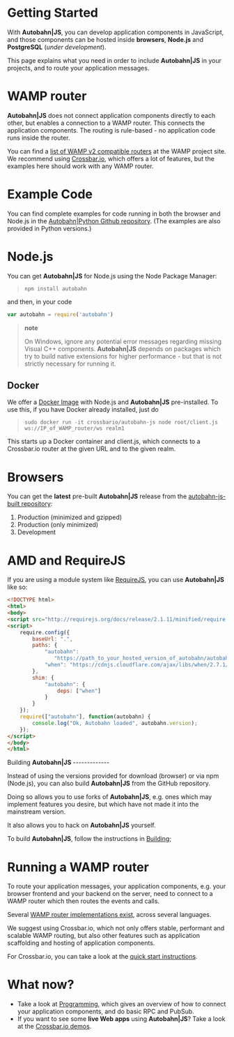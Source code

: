 # Getting Started

With **Autobahn|JS**, you can develop application components in JavaScript, and those components can be hosted inside **browsers**, **Node.js** and **PostgreSQL** (*under development*).

This page explains what you need in order to include **Autobahn|JS** in your projects, and to route your application messages.

WAMP router
===========

**Autobahn|JS** does not connect application components directly to each other, but enables a connection to a WAMP router. This connects the application components. The routing is rule-based - no application code runs inside the router.

You can find a [list of WAMP v2 compatible routers](http://wamp.ws/implementations/) at the WAMP project site. We recommend using [Crossbar.io](https://github.com/crossbario/crossbar), which offers a lot of features, but the examples here should work with any WAMP router.

Example Code
============

You can find complete examples for code running in both the browser and Node.js in the [Autobahn|Python Github repository](https://github.com/crossbario/autobahn-python/tree/master/examples/twisted/wamp/basic). (The examples are also provided in Python versions.)

Node.js
=======

You can get **Autobahn|JS** for Node.js using the Node Package Manager:

> `npm install autobahn`

and then, in your code

``` js
var autobahn = require('autobahn')
```

> **note**
>
> On Windows, ignore any potential error messages regarding missing Visual C++ components. **Autobahn|JS** depends on packages which try to build native extensions for higher performance - but that is not strictly necessary for running it.

Docker
------

We offer a [Docker Image](https://hub.docker.com/r/crossbario/autobahn-js/) with Node.js and **Autobahn|JS** pre-installed. To use this, if you have Docker already installed, just do

> `sudo docker run -it crossbario/autobahn-js node root/client.js ws://IP_of_WAMP_router/ws realm1`

This starts up a Docker container and client.js, which connects to a Crossbar.io router at the given URL and to the given realm.

Browsers
========

You can get the **latest** pre-built **Autobahn|JS** release from the [autobahn-js-built repository](https://github.com/crossbario/autobahn-js-built):


1.  Production (minimized and gzipped)
2.  Production (only minimized)
3.  Development


AMD and RequireJS
=================

If you are using a module system like [RequireJS](http://requirejs.org/), you can use **Autobahn|JS** like so:

``` html
<!DOCTYPE html>
<html>
<body>
<script src="http://requirejs.org/docs/release/2.1.11/minified/require.js"></script>
<script>
    require.config({
        baseUrl: ".",
        paths: {
            "autobahn":
               "https://path_to_your_hosted_version_of_autobahn/autobahn.min.js",
            "when": "https://cdnjs.cloudflare.com/ajax/libs/when/2.7.1/when"
        },
        shim: {
            "autobahn": {
                deps: ["when"]
            }
        }
    });
    require(["autobahn"], function(autobahn) {
        console.log("Ok, Autobahn loaded", autobahn.version);
    });
</script>
</body>
</html>
```

Building **Autobahn|JS** -------------

Instead of using the versions provided for download (browser) or via npm (Node.js), you can also build **Autobahn|JS** from the GitHub repository.

Doing so allows you to use forks of **Autobahn|JS**, e.g. ones which may implement features you desire, but which have not made it into the mainstream version.

It also allows you to hack on **Autobahn|JS** yourself.

To build **Autobahn|JS**, follow the instructions in [Building](building.md);

Running a WAMP router
=====================

To route your application messages, your application components, e.g. your browser frontend and your backend on the server, need to connect to a WAMP router which then routes the events and calls.

Several [WAMP router implementations exist](http://wamp.ws/implementations/), across several languages.

We suggest using Crossbar.io, which not only offers stable, performant and scalable WAMP routing, but also other features such as application scaffolding and hosting of application components.

For Crossbar.io, you can take a look at the [quick start instructions](http://crossbar.io/docs/Quick-Start/).

What now?
=========

-   Take a look at [Programming](programming.md), which gives an overview of how to connect your application components, and do basic RPC and PubSub.
-   If you want to see some **live Web apps** using **Autobahn|JS**? Take a look at the [Crossbar.io demos](http://crossbar.io/).
